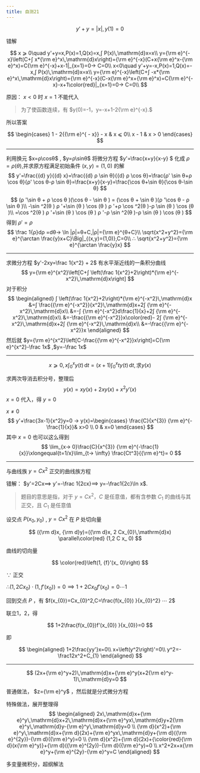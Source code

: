 ```yaml
---
title: 自测21
---
```


$$
y' + y = |x|,y(1)=0
$$

错解

$$
x ⩾ 0\quad
y'+y=x,P(x)=1,Q(x)=x,∫ P(x)\,\mathrm{d}x=x\\
y={\rm e}^{-x}\left(C+∫ x*{\rm e}^x\,\mathrm{d}x\right)={\rm e}^{-x}(C+x{\rm e}^x-{\rm e}^x)=C{\rm e}^{-x}+x-1|_{x=1}=0→ C=0\\
x<0\quad
y'+y=-x,P(x)=1,Q(x)=-x,∫ P(x)\,\mathrm{d}x=x\\
y={\rm e}^{-x}\left(C+∫ -x*{\rm e}^x\,\mathrm{d}x\right)={\rm e}^{-x}(C-x{\rm e}^x+{\rm e}^x)=C{\rm e}^{-x}-x+1\color{red}|_{x=1}=0→ C=0\\
$$

原因： $x<0​$ 时 $x=1​$ 不能代入

> 为了使函数连续，有 $y(0)=-1，y=-x+1-2{\rm e}^{-x}.$

所以答案

$$
\begin{cases}
 1 - 2{{\rm e}^{ - x}} - x & x ⩽  0\\
 x - 1        & x > 0
\end{cases}
$$

---

利用换元 $x=ρ\cosθ​$ , $y=ρ\sinθ​$ 将微分方程 $y'=\frac{x+y}{x-y} ​$ 化成 $ρ=ρ(θ)​$ ,并求原方程满足初始条件 $(x,y)=(1,0)​$ 的解
$$
y'=\frac{{d} y}{{d} x}=\frac{{d} ρ \sin θ}{{d} ρ \cos θ}=\frac{ρ' \sin θ+ρ \cos θ}{ρ' \cos θ-ρ \sin θ}=\frac{x+y}{x-y}=\frac{\cos θ+\sin θ}{\cos θ-\sin θ}
$$

$$
(ρ '\sin θ + ρ \cos θ )(\cos θ - \sin θ ) = (\cos θ + \sin θ )(ρ '\cos θ - ρ \sin θ )\\
-\sin ^2(θ ) ρ '+\sin (θ ) \cos (θ ) ρ '+ρ \cos ^2(θ )-ρ \sin (θ ) \cos (θ )\\
=\cos ^2(θ ) ρ '+\sin (θ ) \cos (θ ) ρ '-ρ \sin ^2(θ )-ρ \sin (θ ) \cos (θ )
$$
得到 $ρ'=ρ$
$$
\frac 1{ρ}dρ =dθ→ \ln |ρ|=θ+C,|ρ|={\rm e}^{θ+C}\\
\sqrt{x^2+y^2}={\rm e}^{\arctan \frac{y}x+C}\Big|_{(x,y)=(1,0)},C=0\\
∴ \sqrt{x^2+y^2}={\rm e}^{\arctan \frac{y}x}
$$

---

求微分方程 $y'-2xy=\frac 1{x^2} + 2$ 有水平渐近线的一条积分曲线
$$
y={\rm e}^{x^2}\left[C+∫ \left(\frac 1{x^2}+2\right)*{\rm e}^{-x^2}\,\mathrm{d}x\right]
$$
对于积分
$$
\begin{aligned}
∫ \left(\frac 1{x^2}+2\right)*{\rm e}^{-x^2}\,\mathrm{d}x
&=∫ \frac{{\rm e}^{-x^2}}{x^2}\,\mathrm{d}x+2∫ {\rm e}^{-x^2}\,\mathrm{d}x\\
&=-∫ {\rm e}^{-x^2}d\frac{1}{x}+2∫ {\rm e}^{-x^2}\,\mathrm{d}x\\
&=-\frac{{\rm e}^{-x^2}}x\color{red}- 2∫ {\rm e}^{-x^2}\,\mathrm{d}x+2∫ {\rm e}^{-x^2}\,\mathrm{d}x\\
&=-\frac{{\rm e}^{-x^2}}x
\end{aligned}
$$
然后就 $y={\rm e}^{x^2}\left[C-\frac{{\rm e}^{-x^2}}x\right]=C{\rm e}^{x^2}-\frac 1x​$ ,$y=-\frac 1x​$

---

$$
x ⩾  0,x∫ _0^x y(t)\,\mathrm{d}t=(x+1)∫ _0^x ty(t)\,\mathrm{d}t,\text{求} y(x)
$$

求两次导消去积分号，整理后
$$
y(x)=xy(x)+2xy(x)+x^2y'(x)
$$
$x=0$ 代入，得 $y=0$

$x≠ 0$
$$
y'+\frac{3x-1}{x^2}y=0
→
y(x)=\begin{cases}
\frac{C}{x^{3}} {\rm e}^{-\frac{1}{x}}& x>0 \\ 0 & x=0
\end{cases}
$$
其中 $x=0$ 也可以这么得到
$$
\lim_{x→ 0}\frac{C}{x^{3}} {\rm e}^{-\frac{1}{x}}\xlongequal{t=1/x}\lim_{t→ \infty} \frac{Ct^3}{{\rm e}^t}= 0
$$

---

与曲线族​ $y=Cx^2$ 正交的曲线族方程

错解： $y'=2Cx⟹ y'=-\frac 1{2cx}⟹ y=-\frac1{2c}\ln x$.

>题目的意思是指，对于 $y=Cx^2，C$ 是任意值，都有含参数 $C_{1}$ 的曲线与其正交，且 $C_{1}$ 是任意值

设交点 $P(x_{0},y_{0})$ , $y= Cx^2$ 在 $P$ 处切向量

$$
({\rm d}x, {\rm d}y)=({\rm d}x, 2 Cx_{0}\,\mathrm{d}x) \parallel\color{red} (1,2 C x_ 0)
$$

曲线的切向量

$$
\color{red}\left(1, {f}'(x_ 0)\right)
$$

$∵$ 正交

$∴ (1,2 C x_ 0)⋅(1, {f}'(x_ 0))=0 ⟹ 1+2Cx_{0}f'(x_{0})=0⋯1$

回到交点 $P$ ，有 $f(x_{0})=Cx_{0}^2,C=\frac{f(x_{0}) }{x_{0}^2} ⋯ 2$

联立1，2，得

$$
1+2\frac{f(x_{0})f'(x_{0}) }{x_{0}}=0
$$

即

$$
\begin{aligned}
  1+2\frac{yy'}x=0\\
  x+\left(y^2\right)'=0\\
  y^2=-\frac12x^2+C_{1}
\end{aligned}
$$

---

$$
(2x+{\rm e}^y+2)\,\mathrm{d}x+{\rm e}^y(x+2{\rm e}^y-1)\,\mathrm{d}y=0
$$

普通做法， $z={\rm e}^y$ ，然后就是分式微分方程

特殊做法，展开整理得
$$
\begin{aligned}
  2x\,\mathrm{d}x+{\rm e}^y\,\mathrm{d}x+2\,\mathrm{d}x+{\rm e}^yx\,\mathrm{d}y+2{\rm e}^y\,\mathrm{d}y-{\rm e}^y\,\mathrm{d}y=0
 \\
 {\rm d}(x^2)+{\rm e}^y\,\mathrm{d}x+{\rm d}(2x)+{\rm e}^yx\,\mathrm{d}y+{\rm d}({\rm e}^{2y})-{\rm d}({\rm e}^y)=0
 \\
 {\rm d}(x^2)+{\rm d}(2x)+{\color{red}{\rm d}(x{\rm e}^y)}+{\rm d}({\rm e}^{2y})-{\rm d}({\rm e}^y)=0
 \\
 x^2+2x+x{\rm e}^y+{\rm e}^{2y}-{\rm e}^y=C
\end{aligned}
$$

多变量微积分，超纲解法
